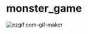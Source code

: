 # monster_game

![ezgif com-gif-maker](https://user-images.githubusercontent.com/71601381/127875122-3c064bc4-4150-4065-92cb-e161d5a61cac.gif)
